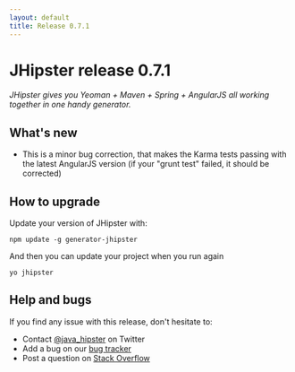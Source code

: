 ```yaml
---
layout: default
title: Release 0.7.1
---
```


JHipster release 0.7.1
==================

*JHipster gives you Yeoman + Maven + Spring + AngularJS all working together in one handy generator.*

What's new
----------

- This is a minor bug correction, that makes the Karma tests passing with the latest AngularJS version (if your "grunt test" failed, it should be corrected)

How to upgrade
------------

Update your version of JHipster with:

```
npm update -g generator-jhipster
```

And then you can update your project when you run again

```
yo jhipster
```

Help and bugs
--------------

If you find any issue with this release, don't hesitate to:

- Contact [@java_hipster](https://twitter.com/java_hipster) on Twitter
- Add a bug on our [bug tracker](https://github.com/jhipster/generator-jhipster/issues?state=open)
- Post a question on [Stack Overflow](http://stackoverflow.com/tags/jhipster/info)
